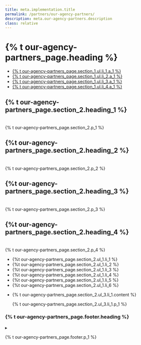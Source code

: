 ```yaml
---
title: meta.implementation.title
permalink: /partners/our-agency-partners/
description: meta.our-agency-partners.description
class: relative
---
```


<div class="bg-navy">
  <div class="container cntnr-wide px2 py3 sm-py4">
    <h1 class="m0 white">
      {% t our-agency-partners_page.heading %}
    </h1>
  </div>
</div>
<div class="bg-white">
  <div class="container cntnr-wide px2 pt4 pb5">
    <div class="clearfix">
      <nav id="pb-nav--side-cntnr" class="sm-col-right sm-col-4 sm-show">
        <ul id="pb-nav--side" class="list-reset nav">
          <li class="border-bottom nav-sidenav-item">
            <a class="p2 block h6" href="#team">
              {% t our-agency-partners_page.section_1.ul.li_1.a_1 %}
            </a>
          </li>
          <li class="border-bottom nav-sidenav-item">
            <a class="p2 block h6" href="#partners">
              {% t our-agency-partners_page.section_1.ul.li_2.a_1 %}
            </a>
          </li>
          <li class="border-bottom nav-sidenav-item">
            <a class="p2 block h6" href="#states">
              {% t our-agency-partners_page.section_1.ul.li_3.a_1 %}
            </a>
          </li>
          <li class="border-bottom nav-sidenav-item">
            <a class="p2 block h6" href="#benefits ">
              {% t our-agency-partners_page.section_1.ul.li_4.a_1 %}
            </a>
          </li>
        </ul>
      </nav>
      <div class="sm-col sm-col-8 sm-pr5">
        <h2 id="team" class="mt0 mb1 pt2">
          {% t our-agency-partners_page.section_2.heading_1 %}
        </h2><img alt="" class="mb2" src="{{ '/assets/img/hr-red-4.svg' | prepend: site.baseurl }}" height="6">
        <p class="mb4 serif fs-20p">
          {% t our-agency-partners_page.section_2.p_1 %}
        </p>
         <h2 id="partners" class="mt0 mb1 pt2">
          {%t our-agency-partners_page.section_2.heading_2 %}
        </h2><img alt="" class="mb2" src="{{ '/assets/img/hr-red-4.svg' | prepend: site.baseurl }}" height="6">
        <p class="mb4 serif fs-20p">
          {% t our-agency-partners_page.section_2.p_2 %}
        </p>
        <h2 id="states" class="mt0 mb1 pt2">
        {%t our-agency-partners_page.section_2.heading_3 %}
        </h2><img alt="" class="mb2" src="{{ '/assets/img/hr-red-4.svg' | prepend: site.baseurl }}" height="6">
        <p class="mb3 serif fs-20p">
          {% t our-agency-partners_page.section_2.p_3 %}
        </p>
        <h2 id="states" class="mt0 mb1 pt2">
        {%t our-agency-partners_page.section_2.heading_4 %}
        </h2><img alt="" class="mb2" src="{{ '/assets/img/hr-red-4.svg' | prepend: site.baseurl }}" height="6">
        <p class="mb3 serif fs-20p">
          {% t our-agency-partners_page.section_2.p_4 %}
        </p>
        <ul class="mb3 pl2 ml2 serif teal">
          <li class="mb2">
            <span class="gray">
              {%t our-agency-partners_page.section_2.ul_1.li_1 %}
            </span>
          </li>
          <li class="mb2">
            <span class="gray">
              {%t our-agency-partners_page.section_2.ul_1.li_2 %}
            </span>
          </li>
          <li class="mb2">
            <span class="gray">
              {%t our-agency-partners_page.section_2.ul_1.li_3 %}
            </span>
          </li>
          <li class="mb2">
            <span class="gray">
              {%t our-agency-partners_page.section_2.ul_1.li_4 %}
            </span>
          </li>
          <li class="mb2">
            <span class="gray">
              {%t our-agency-partners_page.section_2.ul_1.li_5 %}
            </span>
          </li>
          <li class="mb2">
            <span class="gray">
              {%t our-agency-partners_page.section_2.ul_1.li_6 %}
            </span>
          </li>
        </ul>
        <ul class="list-reset mb3 list-checked">
          <li class="mb3 pl3">
            <div class="mb1 serif bold">
              {% t our-agency-partners_page.section_2.ul_3.li_1.content %}
            </div>
            <p class="h3">
              {% t our-agency-partners_page.section_2.ul_3.li_1.p_1 %}
            </p>
          </li>
        </ul>
      </div>
    </div>
  </div>
</div>
<div class="bg-lightest-blue">
  <div class="container cntnr-wide px2 py3 center">
    <h3 class="inline align-middle">{% t our-agency-partners_page.footer.heading %}</h3>
    <span class="inline-block sm-px1 h1 blue align-middle line-height-1">▸</span>
    <p class="m0 fs-20p inline align-middle" markdown="1">
      {% t our-agency-partners_page.footer.p_1 %}
    </p>
  </div>
</div>